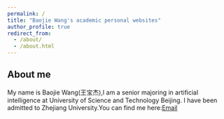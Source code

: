 ```yaml
---
permalink: /
title: "Baojie Wang's academic personal websites"
author_profile: true
redirect_from: 
  - /about/
  - /about.html
---
```

About me
------
My name is Baojie Wang(王宝杰),I am a senior majoring in artificial intelligence at University of Science and Technology Beijing. I have been admitted to Zhejiang University.You can find me here:[Email](mailto:U202140348@xs.ustb.edu.cn)
